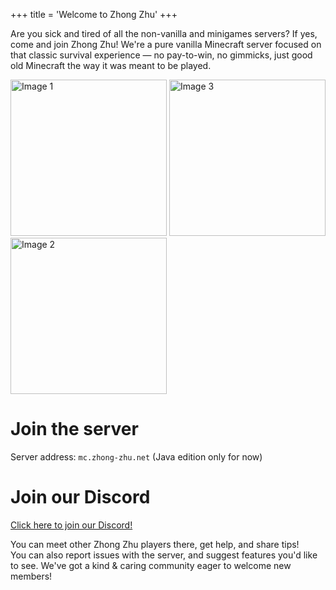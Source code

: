 +++
title = 'Welcome to Zhong Zhu'
+++

Are you sick and tired of all the non-vanilla and minigames servers? If yes, come and join Zhong Zhu! We're a pure vanilla Minecraft server focused on that classic survival experience — no pay-to-win, no gimmicks, just good old Minecraft the way it was meant to be played.

<img src="/1.png" alt="Image 1" width="250">
<img src="/3.png" alt="Image 3" width="250">
<img src="/2.png" alt="Image 2" width="250">

# Join the server

Server address: `mc.zhong-zhu.net` (Java edition only for now)

# Join our Discord

[Click here to join our Discord!](https://discord.gg/VaqASRwXsX)

You can meet other Zhong Zhu players there, get help, and share tips!  
You can also report issues with the server, and suggest features you'd like to see. We've got a kind & caring community eager to welcome new members!
